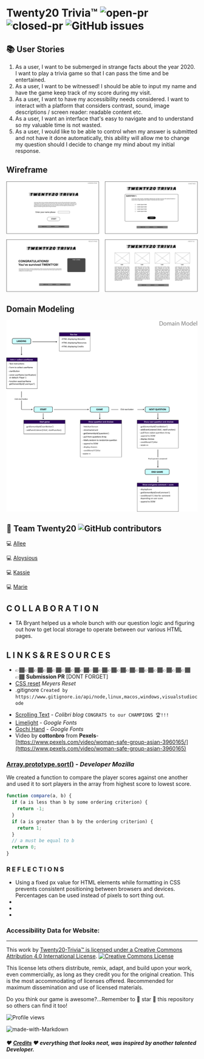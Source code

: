 # Twenty20 Trivia™️ ![open-pr](https://img.shields.io/github/issues-pr-raw/Twenty20-Trivia/Twenty20) ![closed-pr](https://img.shields.io/github/issues-pr-closed/Twenty20-Trivia/Twenty20) ![GitHub issues](https://img.shields.io/github/issues/Twenty20-Trivia/Twenty20)

## 📚 User Stories

1. As a user, I want to be submerged in strange facts about the year 2020. I want to play a trivia game so that I can pass the time and be entertained.
2. As a user, I want to be witnessed! I should be able to input my name and have the game keep track of my score during my visit.
3. As a user, I want to have my accessibility needs considered. I want to interact with a platform that considers contrast, sound, image descriptions / screen reader: readable content etc.
4. As a user, I want an interface that's easy to navigate and to understand so my valuable time is not wasted.
5. As a user, I would like to be able to control when my answer is submitted and not have it done automatically, this ability will allow me to change my question should I decide to change my mind about my initial response.

## Wireframe

![wireframe](https://github.com/Twenty20-Trivia/Twenty20/blob/staging/img/wireframes01.png?raw=true)

## Domain Modeling

![DomainModel](https://github.com/Twenty20-Trivia/Twenty20/blob/staging/img/TWENTY20%20Domain%20Modeling.png?raw=true)

## 👥 Team Twenty20 ![GitHub contributors](https://img.shields.io/github/contributors/Twenty20-Trivia/Twenty20?style=plastic)

💻 [Allee](https://github.com/Alleemccoy)

💻 [Aloysious](https://github.com/AL0YSI0US)

💻 [Kassie](https://github.com/kassiebradshaw)

💻 [Marie](https://github.com/Mmarcos01)

## C O L L A B O R A T I O N

+ TA Bryant helped us a whole bunch with our question logic and figuring out how to get local storage to operate between our various HTML pages.

## L I N K S  &  R E S O U R C E S

+ 👉🏾👉🏾👉🏾👉🏾👉🏾👉🏾👉🏾👉🏾👉🏾👉🏾👉🏾👉🏾👉🏾👉🏾👉🏾👉🏾👉🏾👉🏾👉🏾👉🏾 **Submission PR** [DONT FORGET]
+ [CSS reset](https://meyerweb.com/eric/tools/css/reset/) *Meyers Reset*
+ .gitignore `Created by https://www.gitignore.io/api/node,linux,macos,windows,visualstudiocode`

* [Scrolling Text](https://colibriwp.com/blog/scrolling-text/) - *Colibri blog* `CONGRATS to our CHAMPIONS 🏆!!!`
* [Limelight](https://fonts.google.com/specimen/Limelight?preview.text=Twenty20%20Trivia%E2%84%A2%EF%B8%8F&preview.text_type=custom#standard-styles) - *Google Fonts*
* [Gochi Hand](https://fonts.google.com/specimen/Gochi+Hand?preview.text_type=custom) - *Google Fonts*
* Video by **cottonbro** from **Pexels**- [https://www.pexels.com/video/woman-safe-group-asian-3960165/](https://www.pexels.com/video/woman-safe-group-asian-3960165)

### [Array.prototype.sort()](https://developer.mozilla.org/en-US/docs/Web/JavaScript/Reference/Global_Objects/Array/sort) - *Developer Mozilla*

We created a function to compare the player scores against one another and used it to sort players in the array from highest score to lowest score.

````javascript
function compare(a, b) {
  if (a is less than b by some ordering criterion) {
    return -1;
  }
  if (a is greater than b by the ordering criterion) {
    return 1;
  }
  // a must be equal to b
  return 0;
}
````

### R E F L E C T I O N S

+ Using a fixed px value for HTML elements while formatting in CSS prevents consistent positioning between browsers and devices. Percentages can be used instead of pixels to sort thing out.
+
+
+


### Accessibility Data for Website:

---

This work by <a xmlns:cc="http://creativecommons.org/ns#" href="https://github.com/AL0YSI0US/" property="cc:attributionName" rel="cc:attributionURL">Twenty20-Trivia™️ is licensed under a <a rel="license" href="http://creativecommons.org/licenses/by/4.0/">Creative Commons Attribution 4.0 International License</a>. <a rel="license" href="http://creativecommons.org/licenses/by/4.0/"><img alt="Creative Commons License" style="border-width:0" src="https://i.creativecommons.org/l/by/4.0/88x31.png" /></a><br />

This license lets others distribute, remix, adapt, and build upon your work, even commercially, as long as they credit you for the original creation. This is the most accommodating of licenses offered. Recommended for maximum dissemination and use of licensed materials.

Do you think our game is awesome?...Remember to 🌟 star 🌟 this repository so others can find it too!

![Profile views](https://gpvc.arturio.dev/Twenty20-Tivia)

![made-with-Markdown](https://img.shields.io/badge/Made%20with-Markdown-1f425f.svg)

##### ❤️ [Credits](credits.md) ❤️ *everything that looks neat, was inspired by another talented Developer.*

